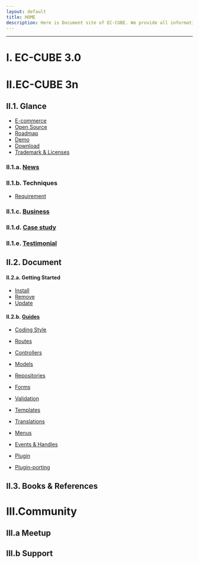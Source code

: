```yaml
---
layout: default
title: HOME
description: Here is Document site of EC-CUBE. We provide all information such as Development Guideline, Concept of elemental technology, Tutorial for Development on main EC-Cube and Plugin, Cookbook, etc.
---
```


---


# I. EC-CUBE 3.0
<!--
## I.1. Glance
- [E-commerce](/ec-cube/3.0/glance/ecommerce.html)
- [Open Source](/ec-cube/3.0/glance/opensource.html)
- [Roadmap](/ec-cube/3.0/glance/roadmap.html)
- [Demo](/ec-cube/3.0/glance/demo.html)
- [Download](/ec-cube/3.0/glance/download.html)
- [Trademark & Licenses](/ec-cube/3.0/glance/trademark.html)

### I.1.a. News
### I.1.b. Techniques
- [Requirement](/ec-cube/3.0/glance/requirement.html)

### I.1.c. Business
### I.1.d. Case study
### I.1.e. Testimonial

## I.2. Document
#### I.2.a. Getting Started
- [Install](/ec-cube/3.0/getting/install.html)
- [Remove](/ec-cube/3.0/getting/remove-html.html)
- [Update](/ec-cube/3.0/getting/update.html)

#### I.2.b. [Guides](/ec-cube/3.0/document/guides/index.html)
- [Models](/ec-cube/3.0/document/guides/model.html)
- [Forms](/ec-cube/3.0/document/guides/form.html)
- [Repositories](/ec-cube/3.0/document/guides/repository.html)
- [Factories](/ec-cube/3.0/document/guides/factory.html)
- [Controllers](/ec-cube/3.0/document/guides/controller.html)
- [Validation](/ec-cube/3.0/document/guides/validation.html)
- [Menus](/ec-cube/3.0/document/guides/menu.html)
- [Templates](/ec-cube/3.0/document/guides/template.html)
- [Translations](/ec-cube/3.0/document/guides/translation.html)
- [Flashes](/ec-cube/3.0/document/guides/flash.html)
- [State Machines](/ec-cube/3.0/document/guides/state_machine.html)
- [Grids](/ec-cube/3.0/document/guides/grid.html)
- [Proxy](/ec-cube/3.0/document/guides/proxy.html)
- [Plugin](/ec-cube/3.0/document/guides/plugins/creating_plugin.html)

## I.3. Books & References
### I.3.a. Books

[The Cookbook](/ec-cube/3.0/cookbook/index.html) is a collection of specific solutions for specific needs.
-->


# II.EC-CUBE 3n
## II.1. Glance
- [E-commerce](/ec-cube/3.n/glance/ecommerce.html)
- [Open Source](/ec-cube/3.n/glance/opensource.html)
- [Roadmap](/ec-cube/3.n/glance/roadmap.html)
- [Demo](/ec-cube/3.n/glance/demo.html)
- [Download](/ec-cube/3.n/glance/download.html)
- [Trademark & Licenses](/ec-cube/3.n/glance/trademark.html)


### II.1.a. [News](/ec-cube/3.n/glance/news/index.html)
### II.1.b. Techniques
- [Requirement](/ec-cube/3.n/glance/techniques/index.html)

### II.1.c. [Business](/ec-cube/3.n/glance/business/index.html)
### II.1.d. [Case study](/ec-cube/3.n/glance/casestudy/index.html)
### II.1.e. [Testimonial](/ec-cube/3.n/glance/testimonial/index.html)

## II.2. Document
#### II.2.a. Getting Started
- [Install](/ec-cube/3.n/document/getting/install.html)
- [Remove](/ec-cube/3.0/document/getting/remove.html)
- [Update](/ec-cube/3.0/document/getting/update.html)

#### II.2.b. [Guides](/ec-cube/3.n/document/guides/index.html)

- [Coding Style](/ec-cube/3.n/document/guides/coding.html)

- [Routes](/ec-cube/3.n/document/guides/route.html)
- [Controllers](/ec-cube/3.n/document/guides/controller.html)
- [Models](/ec-cube/3.n/document/guides/model.html)
- [Repositories](/ec-cube/3.n/document/guides/repository.html)

- [Forms](/ec-cube/3.n/document/guides/form.html)
- [Validation](/ec-cube/3.n/document/guides/validation.html)

- [Templates](/ec-cube/3.n/document/guides/template.html)
- [Translations](/ec-cube/3.n/document/guides/translation.html)

- [Menus](/ec-cube/3.n/document/guides/menu.html)

- [Events & Handles](/ec-cube/3.n/document/guides/eventhandle.html)

- [Plugin](/ec-cube/3.n/document/guides/plugins/index.html)
- [Plugin-porting](/ec-cube/3.n/document/guides/plugins/porting.html)

## II.3. Books & References


# III.Community
## III.a Meetup
## III.b Support

<!--
# The REST API Reference
[The API guide](/ec-cube/3.0/api/index.html) covers the REST API of Sylius platform.

- [Introduction to Sylius REST API](/ec-cube/3.0/api/introduction.html)
- [Authorization](/ec-cube/3.0/api/authorization.html)
- [Admin Users API](/ec-cube/3.0/api/admin_users.html)
- [Carts API](/ec-cube/3.0/api/carts.html)
- [Channels API](/ec-cube/3.0/api/channels.html)
- [Checkout API](/ec-cube/3.0/api/checkouts.html)
- [Countries API](/ec-cube/3.0/api/countries.html)
- [Currencies API](/ec-cube/3.0/api/currencies.html)
- [Customers API](/ec-cube/3.0/api/customers.html)
- [Exchange Rates API](/ec-cube/3.0/api/exchange_rate.html)
- [Locales API](/ec-cube/3.0/api/locales.html)
- [Orders API](/ec-cube/3.0/api/orders.html)
- [Payment Methods API](/ec-cube/3.0/api/payment_methods.html)
- [Payments API](/ec-cube/3.0/api/payment.html)
- [Product Attributes API](/ec-cube/3.0/api/product_attributes.html)
- [Product Options API](/ec-cube/3.0/api/product_options.html)
- [Product Reviews API](/ec-cube/3.0/api/product_reviews.html)
- [Product Variants API](/ec-cube/3.0/api/product_variants.html)
- [Products API](/ec-cube/3.0/api/product.html)
- [Promotion Coupons API](/ec-cube/3.0/api/promotion_coupons.html)
- [Promotions API](/ec-cube/3.0/api/promotions.html)
- [Provinces API](/ec-cube/3.0/api/provinces.html)
- [Shipments API](/ec-cube/3.0/api/shipments.html)
- [Shipping Categories API](/ec-cube/3.0/api/shipping_categories.html)
- [Shipping Methods API](/ec-cube/3.0/api/shipping_methods.html)
- [Tax Categories API](/ec-cube/3.0/api/tax_categories.html)
- [Tax Rates API](/ec-cube/3.0/api/tax_rates.html)
- [Taxons API](/ec-cube/3.0/api/taxons.html)
- [Zones API](/ec-cube/3.0/api/zones.html)
- [Sorting and filtration](/ec-cube/3.0/api/sorting_filtration.html)


# The BDD Guide
In [the BDD Guide](/ec-cube/3.0/bdd/index.html) you will learn how to write clean and reusable features, contexts and pages using Behat.

- [Basic Usage](/ec-cube/3.0/bdd/basic_usage.html)
- [Introduction to containers](/ec-cube/3.0/bdd/introduction_to_containers.html)
- [How to add a new context?](/ec-cube/3.0/bdd/how_to_add_new_context.html)
- [How to add a new page object?](/ec-cube/3.0/bdd/how_to_add_new_page.html)
- [How to define a new suite?](/ec-cube/3.0/bdd/how_to_define_new_suite.html)
- [How to use transformers?](/ec-cube/3.0/bdd/how_to_use_transformers.html)



### 下記のような内容が削除されるかもしれません。

# EC-CUBE 3 Development Document

## GitHub

- <a href="https://github.com/EC-CUBE/ec-cube" target="_blank">EC-CUBE 3 Development Repository</a>
- <a href="https://github.com/EC-CUBE/ec-cube.github.io" target="_blank">EC-CUBE 3 Development Document Repository</a>

## Quick Start

- [System requirement](/requirement.html)
- [Development environment structure](development-environment.html)
- [How to install](/install.html)
- [Xampp install](/xampp_install.html)
- [WebMatrix install](/webmatrix_install.html)
- [How to update](/update.html)

## EC-CUBE 3 Specification

- [Directory and file structure](/spec-directory-structure.html)
  1. Main directory・role
  2. Setting file
  3. Constant
  4. Replacement 2 system・3 system
- [Template searching order](/template.html)
- [Function list](/feature-list.html)
- <a href="https://github.com/EC-CUBE/eccube3-doc/tree/master/ER-D" target="_blank">Table・ER Diagram</a>
- <a href="https://github.com/EC-CUBE/eccube3-doc/tree/master/IntegrationTest" target="_blank">Integration test item document</a>

## Plugin Specification

- [Plugin Specification・tutorial](/plugin.html)
- [Install Specification](/plugin_install.html)
- [Priority control specification by handler](/plugin_handler.html) 
- [Develop Plugin using php app/console plugin:develop ](/plugin_console.html)
- [Plugin test](plugin-test.html)
- [Plugin sample dev](plugin_sample_dev.html)

## Web API Specification

- [Web API Plugin start-up Guide verβ](/web-api-doc.html)
- [Web API Development Policy](/api.html)
- [Web API認証 ( Authorization ) Guide](/api_authorization.html)

## Development Guideline
-We provide the main flow and prerequisite knowledge used when you develop 

- [General development](workflow-general-image.html)
- [Coding rule](coding_style.html)
- [Migration guide](migration.html)
- <a href="http://qiita.com/nanasess/items/350e59b29cceb2f122b3" target="_blank">Log design guideline</a>
- [Development step using Git](workflow.html)
- [Customize Reference](customize-reference.html)
1. Created・changed file when customize
2. External component

## Development help

- [Debug・Tips](tips.html)
- [PHP Storm Debug](php-storm-debug.html)
- [PHP Storm Plugin](php-storm-plugin.html)
- [PHP Storm Unittest](php-storm-unittest.html)

## Technique used in EC-CUBE 3
- We provide overview of Core technique in EC-CUBE 3 and some reference site

	- [Technique list](/architecture.html)
		1. Silex 
		2. Symfony2
		3. Database abstraction layer 
		4. Template engine 
		5. Library management 


## Tutorial

- In turorial, which was made finally

    - Make [CRUD] of database same with screen display.

    - Can get the source completed in this tutorial in link below
    
        - <a href="https://github.com/geany-y/ec-cube/tree/documents/tutorial" target="_blank">GitHub</a>

### Tutorial list

- **Setting URL**
    - [Routing and controller provider](tutorial-1.html)

- **Try displaying View from Controller**
    - [Rendering of view](tutorial-2.html)

- **Try transferring variable to screen**
    - [Twig structure and View variable](tutorial-3.html)

- **Try displaying Form**
    - [Form and Form builder](tutorial-4.html)

- **Arrange Form info and add the check input value**
    - [FormType](tutorial-5.html)

- **Let’s create Database**
    - Because this content is explained in [Development Guideline] so we only show the Table specification of this Tutorial 
    - Please refer the link below for detail
        - [Migration guide](migration.html)
        - [Table specification in this tutorial](tutorial-6.html)

- **Let’s set Database structure for Doctrine**
    - [Database schema specification](tutorial-7.html)

- **Let’s create Entity file for Doctrine**
    - [Entity](tutorial-8.html)

- **Let's register Database**
    - [Register information use Entity manager](tutorial-9.html)

- **Let's get information from database and display as Table list**
    - [Getting database information and Loop processing of View](tutorial-10.html)

- **Let's arrange Database operation processing in repository**
    - [Repository and database operation](tutorial-11.html)

- **Let's edit the list**
    - [Conditions search and update process](tutorial-12.html)

- **Let's delete unnecessary information**
    - [Delete record](tutorial-13.html)


## Cookbook

- In this cookbook, different from tutorial, we explain how to customize more practically.

### Adding management screen item

1. [Customize Main](cookbook-1-cube3-customize-admin-add.html)

### How to add GoogleAnalitics

1. [Add JavaScript using Management function block](cookbook-2-cube3-customize-js.html)
-->
